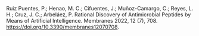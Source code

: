 Ruiz Puentes, P.; Henao, M. C.; Cifuentes, J.; Muñoz-Camargo, C.; Reyes, L. H.; Cruz, J. C.; Arbeláez, P. Rational Discovery of Antimicrobial Peptides by Means of Artificial Intelligence. Membranes 2022, 12 (7), 708. https://doi.org/10.3390/membranes12070708.